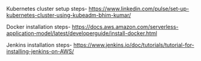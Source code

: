 Kubernetes cluster setup steps-  https://www.linkedin.com/pulse/set-up-kubernetes-cluster-using-kubeadm-bhim-kumar/


Docker installation steps- https://docs.aws.amazon.com/serverless-application-model/latest/developerguide/install-docker.html


Jenkins installation steps- https://www.jenkins.io/doc/tutorials/tutorial-for-installing-jenkins-on-AWS/
